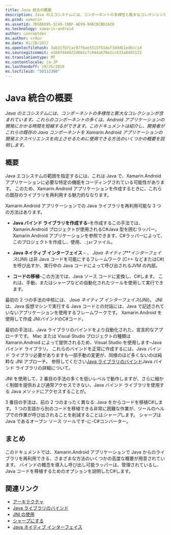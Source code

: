 ```yaml
---
title: Java 統合の概要
description: Java のエコシステムには、コンポーネントの多様性と膨大なコレクションが含まれています。 これらのコンポーネントの多くは、Android アプリケーションの開発にかかる時間を短縮するができます。 このドキュメントは紹介し、開発者がこれらの既存の Java コンポーネントを Xamarin.Android アプリケーションの開発エクスペリエンスを向上させるために使用できる方法のいくつかの概要を説明します。
ms.prod: xamarin
ms.assetid: 7B5B8695-1C49-19BF-AE99-948CDCBD2A20
ms.technology: xamarin-android
author: conceptdev
ms.author: crdun
ms.date: 01/18/2017
ms.openlocfilehash: 3ab31fb7cac97fbae3315f51daf3dd4b1edbcc1d
ms.sourcegitcommit: e268fd44422d0bbc7c944a678e2cc633a0493122
ms.translationtype: MT
ms.contentlocale: ja-JP
ms.lasthandoff: 10/25/2018
ms.locfileid: "50112398"
---
```

# <a name="java-integration-overview"></a>Java 統合の概要

_Java のエコシステムには、コンポーネントの多様性と膨大なコレクションが含まれています。これらのコンポーネントの多くは、Android アプリケーションの開発にかかる時間を短縮するができます。このドキュメントは紹介し、開発者がこれらの既存の Java コンポーネントを Xamarin.Android アプリケーションの開発エクスペリエンスを向上させるために使用できる方法のいくつかの概要を説明します。_


## <a name="overview"></a>概要

Java エコシステムの範囲を指定するには、これは Java で、Xamarin.Android アプリケーションに必要な特定の機能をコーディングされている可能性があります。 このため、Xamarin.Android アプリケーションを作成するときに、これらの既存のライブラリを再利用する魅力的ななります。 

Xamarin.Android アプリケーションでの Java ライブラリを再利用可能な 3 つの方法はあります。 

-   **Java バインド ライブラリを作成する**&ndash;を作成するこの手法では、Xamarin.Android プロジェクトが使用されるC#Java 型を囲むラッパー。 Xamarin.Android アプリケーションを参照できます、C#ラッパーによって、このプロジェクトを作成し、使用、`.jar`ファイル。 

-   **Java ネイティブ インターフェイス** &ndash; 、 *Java ネイティブ**インターフェイス*(JNI) は非 Java コードを可能にするフレームワーク (C++ などまたはC#) を呼び出すか、実行中の Java コードによって呼び出されるJVM の内部。 

-   **コードの移植**&ndash;この方法では、Java ソース コードに変換し、C#します。 これは、手動、またはシャープなどの自動化されたツールを使用して実行できます。 

最初の 2 つの手法の中核には、 *Java ネイティブ インターフェイス*(JNI)。 JNI は、Java 仮想マシンで実行する Java コードとの対話には、Java で記述されていないアプリケーションを使用するフレームワークです。 Xamarin.Android を使用して作成 JNI*バインド*のC#コード。 

最初の手法は、Java ライブラリのバインドをより自動化された、宣言的なアプローチです。 Mac または Visual Studio プロジェクトの種類は Xamarin.Android によって提供されるため、Visual Studio を使用します&ndash;Java バインド ライブラリ。 これらのバインドを正常に作成するには、Java バインド ライブラリ必要がありますも一部手動の変更が、同様のほど多くないのは純粋な JNI アプローチ。 参照してください[Java ライブラリのバインド](~/android/platform/binding-java-library/index.md)Java バインド ライブラリの詳細について。 

JNI を使用して、2 番目の手法の多くを低いレベルで動作しますが、さらに細かく制御を提供および通常アクセスできない、Java バインド ライブラリを使用する Java メソッドにアクセスすることが。 

3 番目の手法は、前の 2 つのまったく異なる: Java をからコードを移植C#します。 1 つの言語から別のコードを移植できる非常に困難な作業が、ツールのヘルプでの作業が呼び出されることを削減することは*シャープ*します。 シャープは Java であるオープン ソース ツールです-に-C#コンバーター。 



## <a name="summary"></a>まとめ

このドキュメントでは、Xamarin.Android アプリケーションで Java からのライブラリを再利用できる、さまざまな方法のいくつかの高度な概要が用意されています。 バインドの概念を導入し呼び出し可能ラッパーは、管理されているし、Java コードを移植するためのオプションを説明したC#します。 


## <a name="related-links"></a>関連リンク

- [アーキテクチャ](~/android/internals/architecture.md)
- [Java ライブラリのバインド](~/android/platform/binding-java-library/index.md)
- [JNI の使用](~/android/platform/java-integration/working-with-jni.md)
- [シャープにする](https://github.com/slluis/sharpen)
- [Java ネイティブ インターフェイス](http://docs.oracle.com/javase/7/docs/technotes~/jni/index.html)
